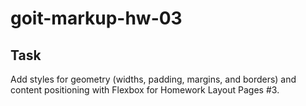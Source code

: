 # goit-markup-hw-03

## Task

Add styles for geometry (widths, padding, margins, and borders) and content positioning with Flexbox for Homework Layout Pages #3.
